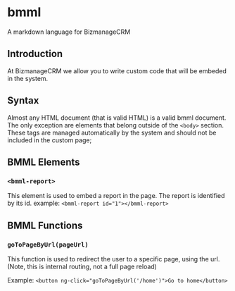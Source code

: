 # bmml
A markdown language for BizmanageCRM


## Introduction

At BizmanageCRM we allow you to write custom code that will be embeded in the system. 



## Syntax

Almost any HTML document (that is valid HTML) is a valid bmml document. The only exception are elements that belong outside of the `<body>` section. These tags are managed automatically by the system and should not be included in the custom page;


## BMML Elements


### `<bmml-report>`
This element is used to embed a report in the page. The report is identified by its id.
example:
```<bmml-report id="1"></bmml-report>```



## BMML Functions

### `goToPageByUrl(pageUrl)`
This function is used to redirect the user to a specific page, using the url.
(Note, this is internal routing, not a full page reload)

Example:
```<button ng-click="goToPageByUrl('/home')">Go to home</button>```